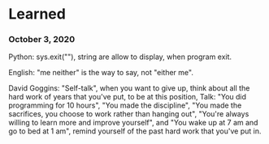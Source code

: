 # Learned

### October 3, 2020
Python: sys.exit(""), string are allow to display, when
program exit.

English: "me neither" is the way to say, not "either me".

David Goggins: "Self-talk", when you want to give up, think
about all the hard work of years that you've put, to be at this
position, Talk: "You did programming for 10 hours", "You
made the discipline", "You made the sacrifices, you choose
to work rather than hanging out", "You're always willing to
learn more and improve yourself", and "You wake up at 7 am and
go to bed at 1 am", remind yourself of the past hard work
that you've put in.
